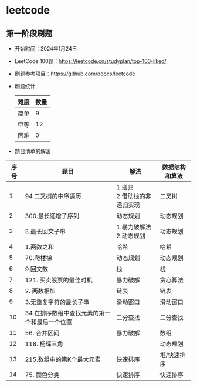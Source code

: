 # leetcode


## 第一阶段刷题
* 开始时间：2024年1月24日
* LeetCode 100题：https://leetcode.cn/studyplan/top-100-liked/
* 刷题参考项目：https://github.com/doocs/leetcode
* 刷题统计

    | 难度 | 数量 |
    |----|----|
    | 简单 | 9  |
    | 中等 | 12 |
    | 困难 | 0  |

* 题目清单的解法
    
| 序号 | 题目            | 解法                   | 数据结构和算法 |
|----|---------------|----------------------|---------|
| 1  | 94.二叉树的中序遍历   | 1.递归<br/>2.借助栈的非递归实现 | 二叉树     |
| 2  | 300.最长递增子序列   | 动态规划                 | 动态规划    |
| 3  | 5.最长回文子串      | 1.暴力破解法<br/>2.动态规划   | 动态规划    |
| 4  | 1.两数之和        | 哈希                   | 哈希      |
| 5  | 70.爬楼梯        | 动态规划                 | 动态规划    |
| 6  | 9.回文数         | 栈                    | 栈       |
| 7  | 121. 买卖股票的最佳时机 | 暴力破解                 | 贪心算法    |
| 8  | 2. 两数相加 | 链表                   | 链表      |
| 9  | 3.无重复字符的最长子串 | 滑动窗口                 | 滑动窗口    |
| 10 | 34.在排序数组中查找元素的第一个和最后一个位置| 二分查找                 | 二分查找    |
| 11 | 56. 合并区间 | 暴力破解                 | 数组      |
| 12 | 118. 杨辉三角        |                      | 动态规划    |
| 13 | 215.数组中的第K个最大元素        | 快速排序                 | 堆/快速排序  |
| 14 | 75. 颜色分类                       | 快速排序                     | 快速排序        |








